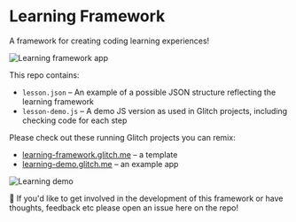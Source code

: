 # Learning Framework

A framework for creating coding learning experiences!

![Learning framework app](https://cdn.glitch.global/9e5487cd-ba49-4514-813e-41c84fbdb8e2/learning-framework.jpg?v=1693994948377)

This repo contains:

* `lesson.json` – An example of a possible JSON structure reflecting the learning framework
* `lesson-demo.js` – A demo JS version as used in Glitch projects, including checking code for each step

Please check out these running Glitch projects you can remix:

* [learning-framework.glitch.me](https://learning-framework.glitch.me) – a template
* [learning-demo.glitch.me](https://learning-demo.glitch.me) – an example app

![Learning demo](https://cdn.glitch.global/dc7e951f-4b38-4522-97fa-56b3e847cfb9/learning-demo.jpg?v=1693994997844)

📣 If you'd like to get involved in the development of this framework or have thoughts, feedback etc please open an issue here on the repo!
